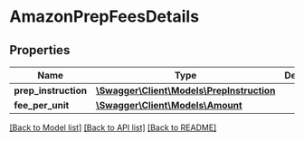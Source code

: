 # AmazonPrepFeesDetails

## Properties
Name | Type | Description | Notes
------------ | ------------- | ------------- | -------------
**prep_instruction** | [**\Swagger\Client\Models\PrepInstruction**](PrepInstruction.md) |  | [optional] 
**fee_per_unit** | [**\Swagger\Client\Models\Amount**](Amount.md) |  | [optional] 

[[Back to Model list]](../../README.md#documentation-for-models) [[Back to API list]](../../README.md#documentation-for-api-endpoints) [[Back to README]](../../README.md)

